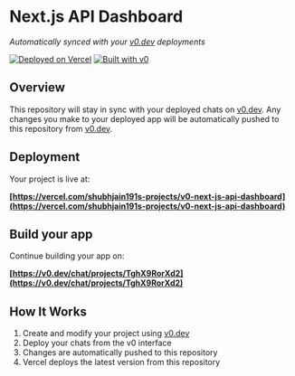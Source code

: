 # Next.js API Dashboard

*Automatically synced with your [v0.dev](https://v0.dev) deployments*

[![Deployed on Vercel](https://img.shields.io/badge/Deployed%20on-Vercel-black?style=for-the-badge&logo=vercel)](https://vercel.com/shubhjain191s-projects/v0-next-js-api-dashboard)
[![Built with v0](https://img.shields.io/badge/Built%20with-v0.dev-black?style=for-the-badge)](https://v0.dev/chat/projects/TghX9RorXd2)

## Overview

This repository will stay in sync with your deployed chats on [v0.dev](https://v0.dev).
Any changes you make to your deployed app will be automatically pushed to this repository from [v0.dev](https://v0.dev).

## Deployment

Your project is live at:

**[https://vercel.com/shubhjain191s-projects/v0-next-js-api-dashboard](https://vercel.com/shubhjain191s-projects/v0-next-js-api-dashboard)**

## Build your app

Continue building your app on:

**[https://v0.dev/chat/projects/TghX9RorXd2](https://v0.dev/chat/projects/TghX9RorXd2)**

## How It Works

1. Create and modify your project using [v0.dev](https://v0.dev)
2. Deploy your chats from the v0 interface
3. Changes are automatically pushed to this repository
4. Vercel deploys the latest version from this repository
